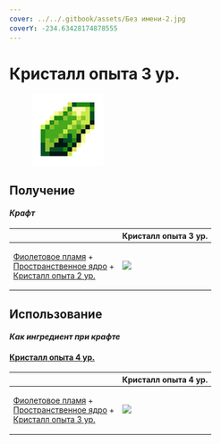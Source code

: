 ```yaml
---
cover: ../../.gitbook/assets/Без имени-2.jpg
coverY: -234.63428174878555
---
```


# Кристалл опыта 3 ур.

<figure><img src="../../.gitbook/assets/xp_crystal_2_128.png" alt=""><figcaption></figcaption></figure>

## Получение

#### _Крафт_

|                                                                                                                                                                          |  Кристалл опыта 3 ур.                         |
| ------------------------------------------------------------------------------------------------------------------------------------------------------------------------ | --------------------------------------------- |
| <p><a href="purple_blaze.md">Фиолетовое пламя</a> +<br><a href="spawner_seeker.md">Пространственное ядро</a> +<br><a href="xp_crystal_1.md">Кристалл опыта 2 ур.</a></p> | ![](../../.gitbook/assets/xp\_crystal\_2.png) |

## Использование

#### _Как ингредиент при крафте_

#### [Кристалл опыта 4 ур.](xp_crystal_3.md)

|                                                                                                                                                                          |  Кристалл опыта 4 ур.                         |
| ------------------------------------------------------------------------------------------------------------------------------------------------------------------------ | --------------------------------------------- |
| <p><a href="purple_blaze.md">Фиолетовое пламя</a> +<br><a href="spawner_seeker.md">Пространственное ядро</a> +<br><a href="xp_crystal_2.md">Кристалл опыта 3 ур.</a></p> | ![](../../.gitbook/assets/xp\_crystal\_3.png) |

